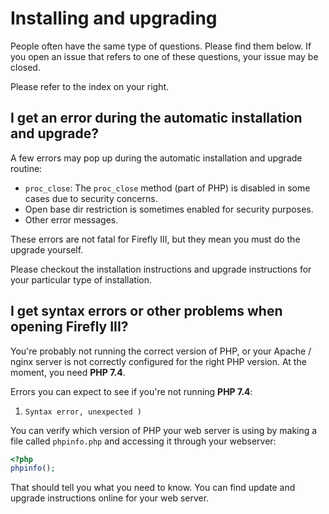 # Installing and upgrading

People often have the same type of questions. Please find them below. If you open an issue that refers to one of these questions, your issue may be closed.

Please refer to the index on your right.

## I get an error during the automatic installation and upgrade?

A few errors may pop up during the automatic installation and upgrade routine:

* `proc_close`: The `proc_close` method (part of PHP) is disabled in some cases due to security concerns.
* Open base dir restriction is sometimes enabled for security purposes.
* Other error messages.

These errors are not fatal for Firefly III, but they mean you must do the upgrade yourself.

Please checkout the installation instructions and upgrade instructions for your particular type of installation.

## I get syntax errors or other problems when opening Firefly III?

You're probably not running the correct version of PHP, or your Apache / nginx server is not correctly configured for the right PHP version. At the moment, you need **PHP 7.4**.

Errors you can expect to see if you're not running **PHP 7.4**:

1. `Syntax error, unexpected )`

You can verify which version of PHP your web server is using by making a file called `phpinfo.php` and accessing it through your webserver:

```php
<?php
phpinfo();
```

That should tell you what you need to know. You can find update and upgrade instructions online for your web server.

